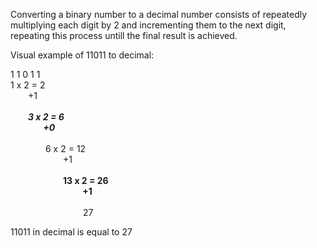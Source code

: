 Converting a binary number to a decimal number consists of repeatedly multiplying each digit by 2 and incrementing them to the next digit, repeating this process untill the final result is achieved.

Visual example of 11011 to decimal:

1       1       0       1        1 <br>
1 x 2 = 2<br>
&emsp;&emsp;+1<br>
&emsp;&ensp;&nbsp;___<br>
&emsp;&emsp;3 x 2 = 6<br>
&emsp;&emsp;&emsp;&ensp;&nbsp;+0<br>
&emsp;&emsp;&emsp;&ensp;&nbsp;___<br>
&emsp;&emsp;&emsp;&emsp;6 x 2 = 12<br>
&emsp;&emsp;&emsp;&emsp;&emsp;&emsp;+1<br>
&emsp;&emsp;&emsp;&emsp;&emsp;&ensp;&nbsp;____<br>
&emsp;&emsp;&emsp;&emsp;&emsp;&emsp;13 x 2 = 26<br>
&emsp;&emsp;&emsp;&emsp;&emsp;&emsp;&emsp;&emsp;&nbsp;+1<br>
&emsp;&emsp;&emsp;&emsp;&emsp;&emsp;&emsp;&emsp;____<br>
&emsp;&emsp;&emsp;&emsp;&emsp;&emsp;&emsp;&emsp;&nbsp;27<br>

11011 in decimal is equal to 27
